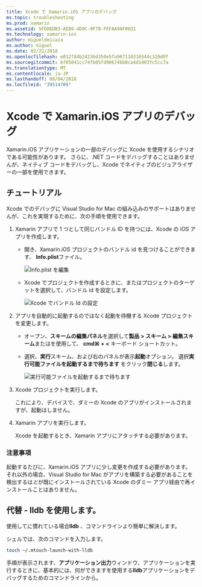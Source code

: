 ```yaml
---
title: Xcode で Xamarin.iOS アプリのデバッグ
ms.topic: troubleshooting
ms.prod: xamarin
ms.assetid: 5FDDEDB3-AEB9-4D9C-9F7B-FEFAA9AF0031
ms.technology: xamarin-ios
author: migueldeicaza
ms.author: miguel
ms.date: 02/22/2018
ms.openlocfilehash: e0127d4b24236d350e5fa967110316544c320d0f
ms.sourcegitcommit: bf05041cc74fb05fd906746b8ca4d1403fc5cc7a
ms.translationtype: MT
ms.contentlocale: ja-JP
ms.lasthandoff: 08/04/2018
ms.locfileid: "39514709"
---
```

# <a name="debugging-xamarinios-apps-with-xcode"></a>Xcode で Xamarin.iOS アプリのデバッグ

Xamarin.iOS アプリケーションの一部のデバッグに Xcode を使用するシナリオである可能性があります。 さらに、.NET コードをデバッグすることはありませんが、ネイティブ コードをデバッグし、Xcode でネイティブのビジュアライザーの一部を使用できます。

## <a name="walkthrough"></a>チュートリアル

Xcode でのデバッグに Visual Studio for Mac の組み込みのサポートはありませんが、これを実現するために、次の手順を使用できます。

1. Xamarin アプリで 1 つとして同じバンドル ID を持つには、Xcode の iOS アプリを作成します。
   
    - 開き、Xamarin.iOS プロジェクトのバンドル id を見つけることができます、 **Info.plist**ファイル。

        ![Info.plist を編集](debugging-with-xcode-images/vsmac-infoplist.png "Info.list の編集")

    - Xcode でプロジェクトを作成するときに、またはプロジェクトのターゲットを選択して、バンドル id を設定します。

        ![Xcode でバンドル Id の設定](debugging-with-xcode-images/xcode-bundle.png "Xcode でバンドル Id の設定")

2. アプリを自動的に起動するのではなく起動を待機する Xcode プロジェクトを変更します。

    - オープン、**スキームの編集パネル**を選択して**製品 > スキーム > 編集スキーム**またはを使用して、 **cmd⌘ + <** キーボード ショートカット。

    - 選択、**実行**スキーム、および右のパネルが表示**起動**オプション。 選択**実行可能ファイルを起動するまで待ちます** をクリック**閉じる**します。

        ![実行可能ファイルを起動するまで待ちます](debugging-with-xcode-images/xcode-schemes.png "実行可能ファイルを起動するまで待ちます")

3. Xcode プロジェクトを実行します。

    これにより、デバイスで、ダミーの Xcode のアプリがインストールされますが、起動はしません。

4. Xamarin アプリを実行します。

    Xcode を起動するとき、Xamarin アプリにアタッチする必要があります。

### <a name="caveats"></a>注意事項

起動するたびに、Xamarin.iOS アプリに少し変更を作成する必要があります。 それ以外の場合、Visual Studio for Mac がアプリを構築する必要があることを検出するは*と*が既にインストールされている Xcode のダミー アプリ経由で再インストールことはありません。

## <a name="alternative---using-lldb"></a>代替 - lldb を使用します。

使用してに慣れている場合**lldb** 、コマンドラインより簡単に解決します。

シェルでは、次のコマンドを入力します。

```bash
touch ~/.mtouch-launch-with-lldb
```

手順が表示されます、**アプリケーション出力**ウィンドウ、アプリケーションを実行するときに、基本的には、何ができますを使用する**lldb**アプリケーションをデバッグするためのコマンドラインから。
